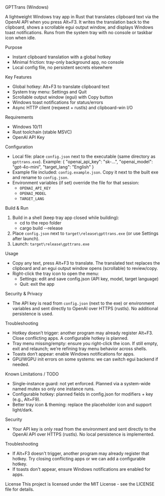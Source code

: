 GPTTrans (Windows)

A lightweight Windows tray app in Rust that translates clipboard text via the OpenAI API when you press Alt+F3. It writes the translation back to the clipboard, shows a scrollable egui output window, and displays Windows toast notifications. Runs from the system tray with no console or taskbar icon when idle.

Purpose
- Instant clipboard translation with a global hotkey
- Minimal friction: tray-only background app, no console
- Local config file, no persistent secrets elsewhere

Key Features
- Global hotkey: Alt+F3 to translate clipboard text
- System tray menu: Settings and Quit
- Scrollable output window (egui) with Copy button
- Windows toast notifications for status/errors
- Async HTTP client (reqwest + rustls) and clipboard-win I/O

Requirements
- Windows 10/11
- Rust toolchain (stable MSVC)
- OpenAI API Key

Configuration
- Local file: place `config.json` next to the executable (same directory as `gpttrans.exe`). Example:
  {
    "openai_api_key": "sk-...",
    "openai_model": "gpt-4o-mini",
    "target_lang": "English"
  }
- Example file included: `config.example.json`. Copy it next to the built exe and rename to `config.json`.
- Environment variables (if set) override the file for that session:
  - `OPENAI_API_KEY`
  - `OPENAI_MODEL`
  - `TARGET_LANG`

Build & Run
1) Build in a shell (keep tray app closed while building):
   - cd to the repo folder
   - cargo build --release
2) Place `config.json` next to `target\release\gpttrans.exe` (or use Settings after launch).
3) Launch: `target\release\gpttrans.exe`

Usage
- Copy any text, press Alt+F3 to translate. The translated text replaces the clipboard and an egui output window opens (scrollable) to review/copy.
- Right-click the tray icon to open the menu:
  - Settings: edit and save config.json (API key, model, target language)
  - Quit: exit the app

Security & Privacy
- The API key is read from `config.json` (next to the exe) or environment variables and sent directly to OpenAI over HTTPS (rustls). No additional persistence is used.

Troubleshooting
- Hotkey doesn’t trigger: another program may already register Alt+F3. Close conflicting apps. A configurable hotkey is planned.
- Tray menu missing/empty: ensure you right-click the icon. If still empty, exit and relaunch; we’re refining tray menu behavior across shells.
- Toasts don’t appear: enable Windows notifications for apps.
- GPU/WGPU init errors on some systems: we can switch egui backend if needed.

Known Limitations / TODO
- Single-instance guard: not yet enforced. Planned via a system-wide named mutex so only one instance runs.
- Configurable hotkey: planned fields in config.json for modifiers + key (e.g., Alt+F9).
- Better tray icon & theming: replace the placeholder icon and support light/dark.

Security
- Your API key is only read from the environment and sent directly to the OpenAI API over HTTPS (rustls). No local persistence is implemented.

Troubleshooting
- If Alt+F3 doesn't trigger, another program may already register that hotkey. Try closing conflicting apps or we can add a configurable hotkey.
- If toasts don't appear, ensure Windows notifications are enabled for apps.

License
This project is licensed under the MIT License - see the LICENSE file for details.
